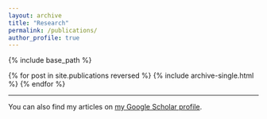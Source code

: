```yaml
---
layout: archive
title: "Research"
permalink: /publications/
author_profile: true
---
```


{% include base_path %}

{% for post in site.publications reversed %}
  {% include archive-single.html %}
{% endfor %}
<br/>

---
You can also find my articles on <a href="https://scholar.google.com/citations?user=IPiF0mQAAAAJ">my Google Scholar profile</a>.
